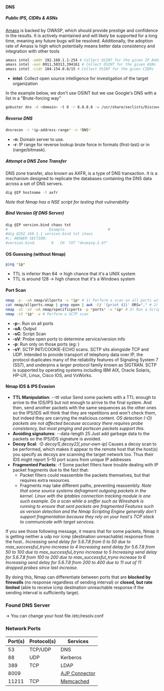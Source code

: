 #### DNS

##### Public IPS, CIDRs & ASNs

[Amass](https://github.com/OWASP/Amass) is backed by OWASP, which should provide prestige and confidence in the results. It is actively maintained and will likely be supported for a long time, meaning any future bugs will be resolved. Additionally, the adoption rate of Amass is high which potentially means better data consistency and integration with other tools

```bash
amass intel -addr 192.168.1.1-254 # Collect OSINT for the given IP Addresses
amass intel -asn 8911,50313,394161 # Collect OSINT for the given ASNs
amass intel -cidr 104.154.0.0/15 # Collect OSINT for the given CIDRs
``` 
- **intel**: Collect open source intelligence for investigation of the target organization

In the example below, we don't use OSINT but we use Google's DNS with a list in a "Brute-forcing way"

```bash
gobuster dns -d <domain> -t 8 -r 8.8.8.8 -w /usr/share/seclists/Discovery/DNS/subdomains-top1million-20000.txt 
``` 

##### Reverse DNS

```bash
dnsrecon -r *ip-address-range* -n *DNS*
```

- **-n**: Domain server to use.
- **-r**: IP range for reverse lookup brute force in formats (first-last) or in (range/bitmask).

##### Attempt a DNS Zone Transfer

DNS zone transfer, also known as AXFR, is a type of DNS transaction. It is a mechanism designed to replicate the databases containing the DNS data across a set of DNS servers.

```bash
dig @IP hostname -t axfr
```
*Note that Nmap has a NSE script for testing that vulnerability*

##### Bind Version (If DNS Server)

```bash
dig @IP version.bind chaos txt
#                   Example                    #
#dig @192.168.1.1 version.bind txt chaos
#;; ANSWER SECTION:
#version.bind.       0   CH  TXT "dnsmasq-2.47"
```

#### OS Guessing (without Nmap)

```bash
ping *ip*
```

- TTL is inferior than 64 -> high chance that it's a UNIX system 
- TTL is around 128 -> high chance that it's a Windows system 

#### Port Scan

```bash
nmap -p- -oA nmap/allports -v *ip* # 1) Perform a scan on all ports with the verbose mode
cat nmap/allports.nmap | grep open | awk -F/ '{print $1}' ORS="," # 2) Get all opened ports separated by commas
nmap -sC -sV -oA nmap/specificports -p *ports* -v *ip* # 3) Run a Script scan on open ports
nmap -sY *ip* -v # Perform a SCTP scan
```

- **-p-**: Run on all ports
- **-oA**: Output
- **-sC**: Script Scan
- **-sV**: Probe open ports to determine service/version info
- **-p**: Run only on those ports (eg: )
- **-sY**: SCTP INIT/COOKIE-ECHO scans. SCTP sits alongside TCP and UDP. Intended to provide transport of telephony data over IP, the protocol duplicates many of the reliability features of Signaling System 7 (SS7), and underpins a larger protocol family known as SIGTRAN. SCTP is supported by operating systems including IBM AIX, Oracle Solaris, HP-UX, Linux, Cisco IOS, and VxWorks.


#### Nmap IDS & IPS Evasion
- **TTL Manipulation**: --ttl *value*
 Send some packets with a TTL enough to arrive to the IDS/IPS but not enough to arrive to the final system. And then, send another packets with the same sequences as the other ones so the IPS/IDS will think that they are repetitions and won't check them, but indeed they are carrying the malicious content.
 *OS detection (-O) packets are not affected because accuracy there requires probe consistency, but most pinging and portscan packets support this.*
- **Avoiding signatures**: --data-length 25
Just add garbage data to the packets so the IPS/IDS signature is avoided.
- **Decoy Scal**: -D *decoy1[,decoy2][,your-own-ip]*
  Causes a decoy scan to be performed, which makes it appear to the remote host that the host(s) you specify as decoys are scanning the target network too. Thus their IDS might report 5–10 port scans from unique IP addresses
- **Fragmented Packets**: -f 
  Some packet filters have trouble dealing with IP packet fragments due to the fact that:
  - Packet filters could reassemble the packets themselves, but that requires extra resources.
  - Fragments may take different paths, preventing reassembly. 
  *Note that some source systems defragment outgoing packets in the kernel. Linux with the iptables connection tracking module is one such example. Do a scan while a sniffer such as Wireshark is running to ensure that sent packets are fragmented*
  *Features such as version detection and the Nmap Scripting Engine generally don't support fragmentation because they rely on your host's TCP stack to communicate with target services.*


If you see those following message, it means that for some packets, Nmap it is getting neither a udp nor icmp (destination unreachable) response from the host..
*Increasing send delay for 5.6.7.8 from 0 to 50 due to max_successful_tryno increase to 4*
*Increasing send delay for 5.6.7.8 from 50 to 100 due to max_successful_tryno increase to 5*
*Increasing send delay for 5.6.7.8 from 100 to 200 due to max_successful_tryno increase to 6*
*Increasing send delay for 5.6.7.8 from 200 to 400 due to 11 out of 11 dropped probes since last increase.*

By doing this, Nmap can differentiate between ports that are **blocked by firewalls** (no response regardless of sending interval) or **closed, but rate limited** (able to receive icmp destination unreachable response if the sending interval is sufficiently large).

### Found DNS Server
-> You can change your host file /etc/resolv.conf

### Network Ports

|Port(s)|Protocol(s)|Services|
|-|---------- | ----------- |
|53|TCP/UDP|DNS|
|88|UDP|Kerberos|
|389|TCP|LDAP|
|8009||[AJP Connector](Applications/Tomcat.md)|
|11211|TCP|[Memcached](Applications/memcached.md)|
